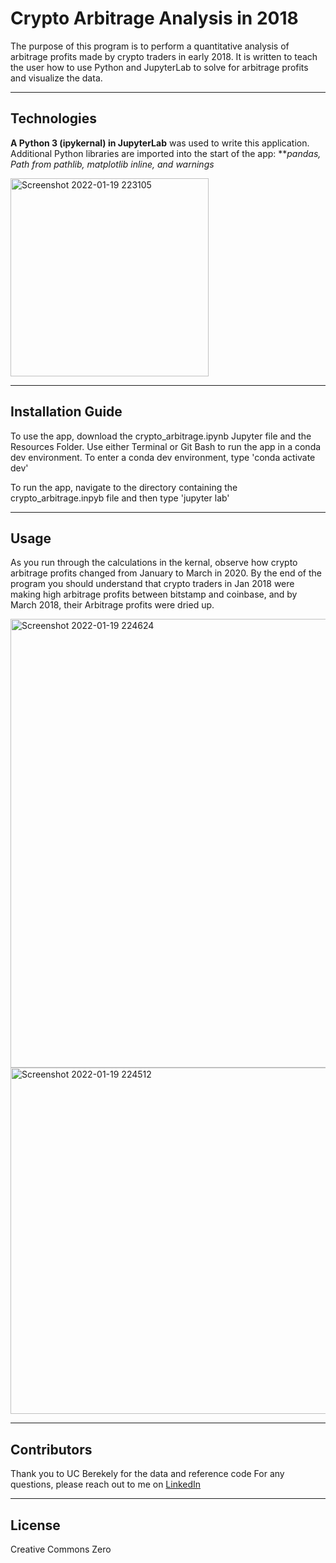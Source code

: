 # Crypto Arbitrage Analysis in 2018
The purpose of this program is to perform a quantitative analysis of arbitrage profits made by crypto traders in early 2018. It is written to teach the user how to use Python and JupyterLab to solve for arbitrage profits and visualize the data. 

---

## Technologies

**A Python 3 (ipykernal) in JupyterLab** was used to write this application. 
Additional Python libraries are imported into the start of the app: ***pandas, Path from pathlib, matplotlib inline, and warnings*


<img width="317" alt="Screenshot 2022-01-19 223105" src="https://user-images.githubusercontent.com/95719899/151274497-2cb4b7e4-6bd0-4301-abd0-2e85890e8f68.png">


---

## Installation Guide

To use the app, download the crypto_arbitrage.ipynb Jupyter file and the Resources Folder. Use either Terminal or Git Bash to run the app in a conda dev environment. 
To enter a conda dev environment, type
'conda activate dev'

To run the app, navigate to the directory containing the crypto_arbitrage.inpyb file and then type
'jupyter lab'

---

## Usage

As you run through the calculations in the kernal, observe how crypto arbitrage profits changed from January to March in 2020. By the end of the program you should understand that crypto traders in Jan 2018 were making high arbitrage profits between bitstamp and coinbase, and by March 2018, their Arbitrage profits were dried up.

<img width="718" alt="Screenshot 2022-01-19 224624" src="https://user-images.githubusercontent.com/95719899/151274690-f4e2bc2a-62e1-4fd2-b3a0-2a95d299fa40.png">

<img width="554" alt="Screenshot 2022-01-19 224512" src="https://user-images.githubusercontent.com/95719899/151274717-17a75954-d472-4b14-864d-381438f6582b.png">


---

## Contributors

Thank you to UC Berekely for the data and reference code
For any questions, please reach out to me on [LinkedIn](https://www.linkedin.com/in/lari-rupp-5baa49153/)

---

## License

Creative Commons Zero
